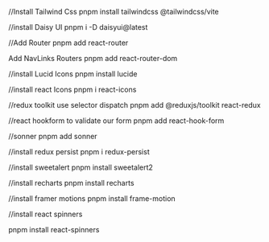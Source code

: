  //Install Tailwind Css
pnpm install tailwindcss @tailwindcss/vite

//install Daisy UI
pnpm i -D daisyui@latest

//Add Router
pnpm add react-router

Add NavLinks Routers
pnpm add react-router-dom

//install Lucid Icons
pnpm install lucide

//install react Icons
pnpm i react-icons

//redux toolkit use selector dispatch
pnpm add @reduxjs/toolkit react-redux

//react hookform to validate our form
pnpm add react-hook-form

//sonner 
pnpm add sonner

//install redux persist
pnpm i redux-persist

//install sweetalert
pnpm install sweetalert2

//install recharts
pnpm install recharts

//install framer motions
pnpm install frame-motion

//install react spinners

pnpm install react-spinners